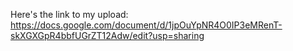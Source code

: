 Here's the link to my upload: https://docs.google.com/document/d/1jpOuYpNR4O0IP3eMRenT-skXGXGpR4bbfUGrZT12Adw/edit?usp=sharing